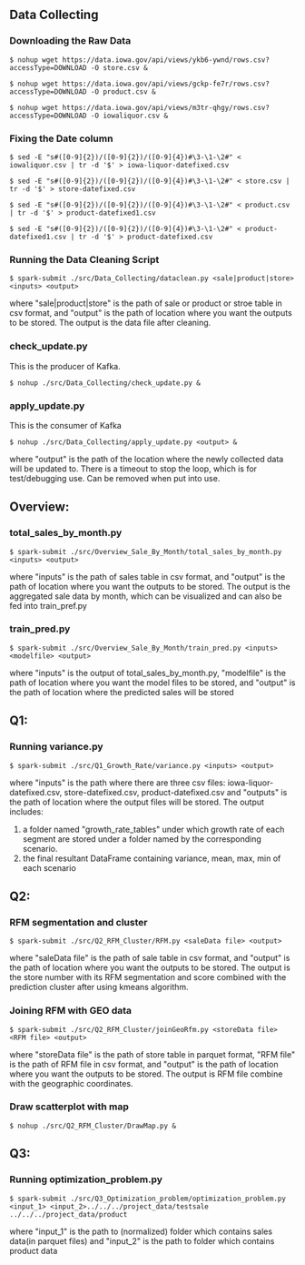 ## Data Collecting

### Downloading the Raw Data

    $ nohup wget https://data.iowa.gov/api/views/ykb6-ywnd/rows.csv?accessType=DOWNLOAD -O store.csv &

    $ nohup wget https://data.iowa.gov/api/views/gckp-fe7r/rows.csv?accessType=DOWNLOAD -O product.csv &

    $ nohup wget https://data.iowa.gov/api/views/m3tr-qhgy/rows.csv?accessType=DOWNLOAD -O iowaliquor.csv &

### Fixing the Date column

    $ sed -E "s#([0-9]{2})/([0-9]{2})/([0-9]{4})#\3-\1-\2#" < iowaliquor.csv | tr -d '$' > iowa-liquor-datefixed.csv

    $ sed -E "s#([0-9]{2})/([0-9]{2})/([0-9]{4})#\3-\1-\2#" < store.csv | tr -d '$' > store-datefixed.csv

    $ sed -E "s#([0-9]{2})/([0-9]{2})/([0-9]{4})#\3-\1-\2#" < product.csv | tr -d '$' > product-datefixed1.csv

    $ sed -E "s#([0-9]{2})/([0-9]{2})/([0-9]{4})#\3-\1-\2#" < product-datefixed1.csv | tr -d '$' > product-datefixed.csv

### Running the Data Cleaning Script
    $ spark-submit ./src/Data_Collecting/dataclean.py <sale|product|store> <inputs> <output>
	
where "sale|product|store" is the path of sale or product or stroe table in csv format, and "output" is the path of location where you want the outputs to be stored. The output is the data file after cleaning.

### check_update.py

This is the producer of Kafka.

    $ nohup ./src/Data_Collecting/check_update.py &

### apply_update.py

This is the consumer of Kafka

    $ nohup ./src/Data_Collecting/apply_update.py <output> &
    
where "output" is the path of the location where the newly collected data will be updated to.
There is a timeout to stop the loop, which is for test/debugging use. Can be removed when put into use.

## Overview:

### total_sales_by_month.py
    
    $ spark-submit ./src/Overview_Sale_By_Month/total_sales_by_month.py <inputs> <output>

where "inputs" is the path of sales table in csv format, and "output" is the path of location where you want the outputs to be stored. The output is the aggregated sale data by month, which can be visualized and can also be fed into train_pref.py

### train_pred.py

    $ spark-submit ./src/Overview_Sale_By_Month/train_pred.py <inputs> <modelfile> <output>

where "inputs" is the output of total_sales_by_month.py, "modelfile" is the path of location where you want the model files to be stored, and "output" is the path of location where the predicted sales will be stored

## Q1:

### Running variance.py 

    $ spark-submit ./src/Q1_Growth_Rate/variance.py <inputs> <output>

where "inputs" is the path where there are three csv files: iowa-liquor-datefixed.csv, store-datefixed.csv, product-datefixed.csv
and "outputs" is the path of location where the output files will be stored. The output includes: 
1. a folder named "growth_rate_tables"
under which growth rate of each segment are stored under a folder named by the corresponding scenario.
2. the final resultant DataFrame containing variance, mean, max, min of each scenario

## Q2:
### RFM segmentation and cluster

    $ spark-submit ./src/Q2_RFM_Cluster/RFM.py <saleData file> <output>
	
where "saleData file" is the path of sale table in csv format, and "output" is the path of location where you want the outputs to be stored. The output is the store number with its RFM segmentation and score combined with the prediction cluster after using kmeans algorithm.

### Joining RFM with GEO data

    $ spark-submit ./src/Q2_RFM_Cluster/joinGeoRfm.py <storeData file> <RFM file> <output>
	
where "storeData file" is the path of store table in parquet format, "RFM file" is the path of RFM file in csv format, and "output" is the path of location where you want the outputs to be stored. The output is RFM file combine with the geographic coordinates.

### Draw scatterplot with map
    $ nohup ./src/Q2_RFM_Cluster/DrawMap.py &


## Q3: 

### Running optimization_problem.py 

    $ spark-submit ./src/Q3_Optimization_problem/optimization_problem.py <input_1> <input_2>../../../project_data/testsale ../../../project_data/product


where "input_1" is the path to (normalized) folder which contains sales data(in parquet files) and "input_2" is the path to folder which contains product data
